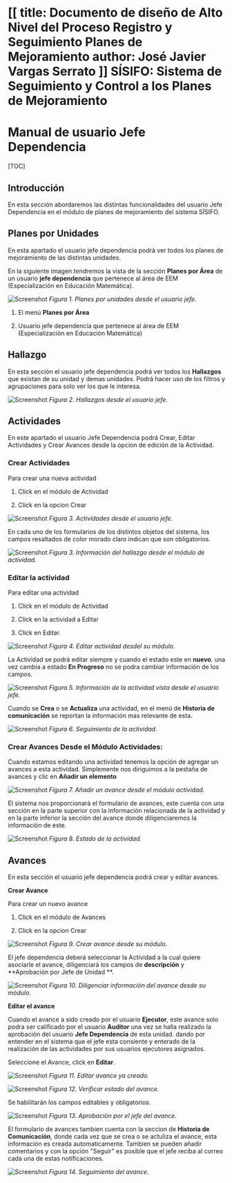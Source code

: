 [[
title: Documento de diseño de Alto Nivel del Proceso Registro y Seguimiento Planes de Mejoramiento
author: José Javier Vargas Serrato
]]
SÍSIFO: Sistema de Seguimiento y Control a los Planes de Mejoramiento
===================================================================

Manual de usuario Jefe Dependencia
============================

[TOC]

Introducción
--------------------------------
En esta sección abordaremos las distintas funcionalidades del usuario Jefe Dependencia en el módulo de planes de mejoramiento del sistema SÍSIFO.

## Planes por Unidades

En esta apartado el usuario jefe dependencia podrá ver todos los planes de mejoramiento de las distintas unidades.

En la siguiente imagen tendremos la vista de la sección **Planes por Área** de  un usuario **jefe dependencia** que pertenece al área de EEM (Especialización en Educación Matemática).

![Screenshot](../img/Selection_002_actual.png)
*Figura 1. Planes por unidades desde el usuario jefe.*

1. El menú **Planes por Área**

2. Usuario jefe dependencia que pertenece al área de EEM (Especialización en Educación Matemática)


## Hallazgo

 En esta sección el usuario jefe dependencia podrá ver todos los **Hallazgos** que existan de su unidad y demas unidades. Podrá hacer uso de los filtros y agrupaciones para solo ver los que le interesa.

![Screenshot](../img/Selection_004_actual.png)
*Figura 2. Hallazgos desde el usuario jefe.*

## Actividades
En este apartado el usuario Jefe Dependencia podrá Crear, Editar Actividades y Crear Avances desde la opcion de edición de la Actividad.

### Crear Actividades

Para crear una nueva actividad

1. Click en el módulo de Actividad

2. Click en la opcion Crear

![Screenshot](../img/crear_accion_jefe.png)
*Figura 3. Actividades desde el usuario jefe.*

En cada uno de los formularios de los distintos objetos del sistema, los campos resaltados de color morado claro indican que son obligatorios.

![Screenshot](../img/2_crear_accion_jefe.png)
*Figura 3. Información del hallazgo desde el módulo de actividad.*

### Editar la actividad

Para editar una actividad

1. Click en el módulo de Actividad

2. Click en la actividad a Editar

3. Click en Editar.
	
![Screenshot](../img/editar_accion_jefe.png)
*Figura 4. Editar actividad desdel su módulo.*

La Actividad se podrá editar siempre y cuando el estado este en **nuevo**. una vez cambia a estado **En Progreso** no se podra cambiar información de los campos.

![Screenshot](../img/2_editar_accion_jefe.png)
*Figura 5. Información de la actividad vista desde el usuario jefe.*

Cuando se **Crea** o se **Actualiza** una actividad, en el menú de **Historia de comunicación** se reportan la información mas relevante de esta.

![Screenshot](../img/5_editar_accion_jefe.png)
*Figura 6. Seguimiento de la actividad.*

### Crear Avances Desde el Módulo Actividades:

Cuando estamos editando una actividad tenemos la opción de agregar un avances a esta actividad. Simplemente nos diriguimos a la pestaña de avances y clic en **Añadir un elemento**

![Screenshot](../img/3_editar_accion_jefe.png)
*Figura 7. Añadir un avance desde el módulo actividad.*

El sistema nos proporcionará el formulario de avances, este cuenta con una sección en la parte superior con la información relacionada de la actividad y en la parte inferior la sección del avance donde diligenciaremos la información de este.

![Screenshot](../img/4_editar_accion_jefe_añadir_elemento.png)
*Figura 8. Estado de la actividad.*

## Avances

En esta sección el usuario jefe dependencia podrá crear y editar avances.

**Crear Avance**

Para crear un nuevo avance

1. Click en el módulo de Avances

2. Click en la opcion Crear

![Screenshot](../img/crear_avances_jefe.png)
*Figura 9. Crear avance desde su módulo.*

El jefe dependencia deberá seleccionar la Actividad a la cual quiere asociarle el avance, diligenciará los campos  de **descripción** y **Aprobación por Jefe de Unidad **.

![Screenshot](../img/2_crear_avances_jefe.png)
*Figura 10. Diligenciar información del avance desde su módulo.*

**Editar el avance**

Cuando el avance a sido creado por el usuario **Ejecutor**, este avance solo podra ser calificado por el usuario **Auditor** una vez se halla realizado la aprobación del usuario **Jefe Dependencia** de esta unidad. dando por entender en el sistema que el jefe esta consiente y enterado de la realización de las actividades por sus usuarios ejecutores asignados.

Seleccione el Avance, click en **Editar**.

![Screenshot](../img/editar_avance_jefe.png)
*Figura 11. Editar avance ya creado.*

![Screenshot](../img/2_editar_avance_jefe.png)
*Figura 12. Verificar estado del avance.*

Se habilitarán los campos editables y obligatorios.

![Screenshot](../img/3_editar_avance_jefe.png)
*Figura 13. Aprobación por el jefe del avance.*

El formulario de avances tambien cuenta con la seccion de **Historia de Comunicación**, donde cada vez que se crea o se actuliza el avance, esta información es creada automaticamente. Tambien se pueden añadir comentarios y con la opción "Seguir" es posible que el jefe reciba al correo cada una de estas notificaciones.

![Screenshot](../img/4_editar_avance_jefe.png)
*Figura 14. Seguimiento del avance.*

